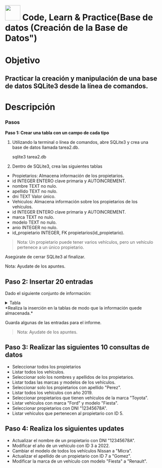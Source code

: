 # <img decoding="async" src="https://github.com/user-attachments/assets/499587a4-f43d-4ef8-ae40-f8b04240c07e" width="50px"/> Code, Learn & Practice(Base de datos (Creación de la Base de Datos")

# Objetivo
## Practicar la creación y manipulación de una base de datos SQLite3 desde la línea de comandos.

# Descripción
### Pasos
**Paso 1: Crear una tabla con un campo de cada tipo** 
1. Utilizando la terminal o línea de comandos, abre SQLite3 y crea una base de datos llamada tarea2.db.

      sqlite3 tarea2.db
 
2. Dentro de SQLite3, crea las siguientes tablas

- Propietarios: Almacena información de los propietarios.
- id INTEGER ENTERO clave primaria y AUTOINCREMENT.
- nombre TEXT no nulo.
- apellido TEXT no nulo.
- dni TEXT Valor único.
- Vehiculos: Almacena información sobre los propietarios de los vehículos.
- id INTEGER ENTERO clave primaria y AUTOINCREMENT.
- marca TEXT no nulo.
- modelo TEXT no nulo.
- anio INTEGER no nulo.
- id_propietario INTEGER, FK propietarios(id_propietario).
> Nota: Un propietario puede tener varios vehículos, pero un vehículo pertenece a un único propietario.

Asegúrate de cerrar SQLite3 al finalizar.

Nota: Ayudate de los apuntes.

## Paso 2: Insertar 20 entradas
Dado el siguiente conjunto de información:
 <details>
 <summary>Tabla</summary>
   <div align="center">
     
| id_propietario | nombre    | apellido   | dni        | marca       | modelo     | ano  |
|----------------|-----------|------------|------------|-------------|------------|------|
| 1              | Juan      | Perez      | 12345678A  | Ford        | Fiesta     | 2019 |
| 2              | Maria     | Lopez      | 87654321B  | Toyota      | Corolla    | 2018 |
| 3              | Carlos    | Ruiz       | 11111111C  | Nissan      | Sentra     | 2020 |
| 4              | Laura     | Gomez      | 22222222D  | Chevrolet   | Spark      | 2017 |
| 5              | Pedro     | Martinez   | 33333333E  | Honda       | Civic      | 2016 |
| 6              | Ana       | Fernandez  | 44444444F  | Ford        | Mustang    | 2021 |
| 7              | Diego     | Sanchez    | 55555555G  | Toyota      | RAV4       | 2019 |
| 8              | Sofia     | Torres     | 66666666H  | Volkswagen  | Golf       | 2020 |
| 9              | Javier    | Leon       | 77777777I  | Honda       | CR-V       | 2018 |
| 10             | Lucia     | Castillo   | 88888888J  | Nissan      | Altima     | 2017 |
| 11             | Luis      | Gonzalez   | 99999999K  | Chevrolet   | Malibu     | 2019 |
| 12             | Marta     | Diaz       | 10101010L  | Toyota      | Camry      | 2020 |
| 13             | Victor    | Vargas     | 11111112M  | Honda       | Accord     | 2018 |
| 14             | Elena     | Castro     | 12121212N  | Ford        | Explorer   | 2021 |
| 15             | Roberto   | Blanco     | 13131313O  | Nissan      | Rogue      | 2017 |
| 16             | Natalia   | Paredes    | 14141414P  | Volkswagen  | Jetta      | 2019 |
| 17             | Fernando  | Herrera    | 15151515Q  | Chevrolet   | Equinox    | 2018 |
| 18             | Clara     | Soto       | 16161616R  | Toyota      | Highlander | 2020 |
| 19             | Sergio    | Mendoza    | 17171717S  | Honda       | Odyssey    | 2016 |
| 20             | Patricia  | Navarro    | 18181818T  | Nissan      | Murano     | 2019 |
 </details>
*Realiza la inserción en la tablas de modo que la información quede almacenada.*

Guarda algunas de las entradas para el informe.

> Nota: Ayudate de los apuntes.

## Paso 3: Realizar las siguientes 10 consultas de datos
- Seleccionar todos los propietarios
- Listar todos los vehículos.
- Seleccionar solo los nombres y apellidos de los propietarios.
- Listar todas las marcas y modelos de los vehículos.
- Seleccionar solo los propietarios con apellido "Perez".
- Listar todos los vehículos con año 2019.
- Seleccionar propietarios que tienen vehículos de la marca "Toyota".
- Listar vehículos con marca "Ford" y modelo "Fiesta".
- Seleccionar propietarios con DNI "12345678A".
- Listar vehículos que pertenecen al propietario con ID 5.

## Paso 4: Realiza los siguientes updates

- Actualizar el nombre de un propietario con DNI "12345678A".
- Modificar el año de un vehículo con ID 3 a 2022.
- Cambiar el modelo de todos los vehículos Nissan a "Micra".
- Actualizar el apellido de un propietario con ID 7 a "Gomez".
- Modificar la marca de un vehículo con modelo "Fiesta" a "Renault".
